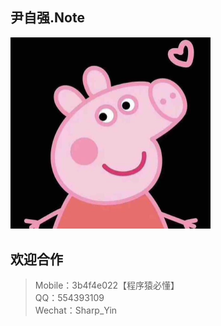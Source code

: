 ## 尹自强.Note

<a href="https://github.com/554393109" title="尹自强" target="_blank"><img src="assets/avatar.jpg" style="zoom:50%" alt="尹自强"></a>

## 欢迎合作

> Mobile：3b4f4e022【程序猿必懂】  
> QQ：554393109  
> Wechat：Sharp_Yin
